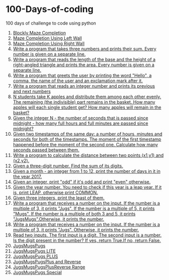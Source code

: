 # 100-Days-of-coding
100 days of challenge to code using python

1. [Blockly Maze Completion](level_10.md)
2. [Maze Completion Using Left Wall](HugLeft.md)
3. [Maze Completion Using Right Wall](HugRight.md)
4. [Write a program that takes three numbers and prints their sum. Every number is given on a separate line.](SumOfThreeNumber.md)
5. [Write a program that reads the length of the base and the height of a right-angled triangle and prints the area. Every number is given on a separate line.](AreaOfRightTriangle.md)
6. [Write a program that greets the user by printing the word "Hello", a comma, the name of the user and an exclamation mark after it.](HelloName.md)
7. [Write a program that reads an integer number and prints its previous and next numbers](Previous&NextNumber.md)
8. [N students take K apples and distribute them among each other evenly. The remaining (the indivisible) part remains in the basket. How many apples will each single student get? How many apples will remain in the basket?](AppleSharing.md)
9. [Given the integer N - the number of seconds that is passed since midnight - how many full hours and full minutes are passed since midnight?](Hours&Minutes.md)
10. [Given two timestamps of the same day: a number of hours, minutes and seconds for both of the timestamps. The moment of the first timestamp happened before the moment of the second one. Calculate how many seconds passed between them.](Two_timestamps.md)
11. [Write a program to calculate the distance between two points (x1,y1) and (x2,y2).](TwoPoints.md)
12. [Given a three-digit number. Find the sum of its digits.](SumOfThreeNumber.md)
13. [Given a month - an integer from 1 to 12, print the number of days in it in the year 2017.](DaysInMonth.md)
14. [Given an integer, print "odd" if it's odd and print "even" otherwise.](OddOrEven.md)
15. [Given the year number. You need to check if this year is a leap year. If it is, print LEAP, otherwise print COMMON.](LeapYear.md)
16. [Given three integers, print the least of them.](MinimumOfThreeNumbers.md)
17. [Write a program that receives a number on the input. If the number is a multiple of 3, it prints "Jugs". If the number is a multiple of 5, it prints "Mugs". If the number is a multiple of both 3 and 5, it prints "JugsMugs".Otherwise, it prints the number.](JugsMugsFor3&5.md)
18. [Write a program that receives a number on the input. If the number is a multiple of 3, it prints "Jugs". Otherwise, it prints the number.](JugsForThree.md)
19. [Read two inputs. The first input is a digit. The second input is a number. Is the digit present in the number? If yes, return True.If no, return False.](DigitInNumber.md)
20. [JugsMugsPugs](JugsMugsPugs.md)
21. [JugsMugsPugs LITE](JugsMugsPugsLite.md)
22. [JugsMugsPugs PLUS](JugsMugsPugsPlus.md)
23. [JugsMugsPugsPlus and Reverse](JugsMugsPugsPlus&Reverse.md)
24. [JugsMugsPugsPlusReverse Range](JugsMugsPugsPlusReverseRange.md)
25. [JugsMugsPugs Special](JugsMugsPugsSpecial.md)
